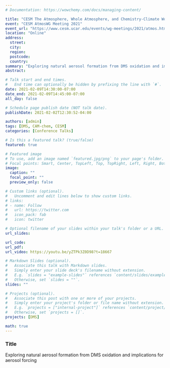```yaml
---
# Documentation: https://wowchemy.com/docs/managing-content/

title: "CESM The Atmosphere, Whole Atmosphere, and Chemistry-Climate Working Group Meeting 2021"
event: "CESM AtmosWG Meeting 2021"
event_url: "https://www.cesm.ucar.edu/events/wg-meetings/2021/atmos.html"
location: "Online"
address:
  street:
  city:
  region:
  postcode:
  country:
summary: "Exploring natural aerosol formation from DMS oxidation and implications for aerosol forcing"
abstract: 

# Talk start and end times.
#   End time can optionally be hidden by prefixing the line with `#`.
date: 2021-02-09T14:30:00-07:00
date_end: 2021-02-09T14:45:00-07:00
all_day: false

# Schedule page publish date (NOT talk date).
publishDate: 2021-02-02T12:30:52-04:00

authors: [admin]
tags: [DMS, CAM-chem, CESM]
categories: [Conference Talks]

# Is this a featured talk? (true/false)
featured: true

# Featured image
# To use, add an image named `featured.jpg/png` to your page's folder. 
# Focal points: Smart, Center, TopLeft, Top, TopRight, Left, Right, BottomLeft, Bottom, BottomRight.
image:
  caption: ""
  focal_point: ""
  preview_only: false

# Custom links (optional).
#   Uncomment and edit lines below to show custom links.
# links:
# - name: Follow
#   url: https://twitter.com
#   icon_pack: fab
#   icon: twitter

# Optional filename of your slides within your talk's folder or a URL.
url_slides:

url_code:
url_pdf:
url_video: https://youtu.be/yZTPk3Z0D98?t=18667

# Markdown Slides (optional).
#   Associate this talk with Markdown slides.
#   Simply enter your slide deck's filename without extension.
#   E.g. `slides = "example-slides"` references `content/slides/example-slides.md`.
#   Otherwise, set `slides = ""`.
slides: ""

# Projects (optional).
#   Associate this post with one or more of your projects.
#   Simply enter your project's folder or file name without extension.
#   E.g. `projects = ["internal-project"]` references `content/project/deep-learning/index.md`.
#   Otherwise, set `projects = []`.
projects: [DMS]

math: true
---
```


### Title
Exploring natural aerosol formation from DMS oxidation and implications for aerosol forcing